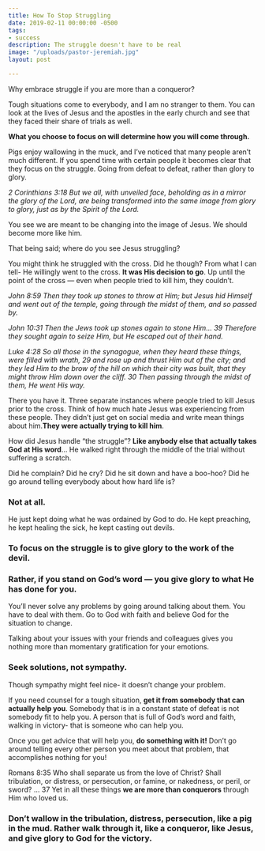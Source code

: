 ```yaml
---
title: How To Stop Struggling
date: 2019-02-11 00:00:00 -0500
tags:
- success
description: The struggle doesn't have to be real
image: "/uploads/pastor-jeremiah.jpg"
layout: post

---
```

Why embrace struggle if you are more than a conqueror?

Tough situations come to everybody, and I am no stranger to them. You can look at the lives of Jesus and the apostles in the early church and see that they faced their share of trials as well.

**What you choose to focus on will determine how you will come through.**

Pigs enjoy wallowing in the muck, and I’ve noticed that many people aren’t much different. If you spend time with certain people it becomes clear that they focus on the struggle. Going from defeat to defeat, rather than glory to glory.

_2 Corinthians 3:18 But we all, with unveiled face, beholding as in a mirror the glory of the Lord, are being transformed into the same image from glory to glory, just as by the Spirit of the Lord._

You see we are meant to be changing into the image of Jesus. We should become more like him.

That being said; where do you see Jesus struggling?

You might think he struggled with the cross. Did he though? From what I can tell- He willingly went to the cross. **It was His decision to go**. Up until the point of the cross — even when people tried to kill him, they couldn’t.

_John 8:59 Then they took up stones to throw at Him; but Jesus hid Himself and went out of the temple, going through the midst of them, and so passed by._

_John 10:31 Then the Jews took up stones again to stone Him… 39 Therefore they sought again to seize Him, but He escaped out of their hand._

_Luke 4:28 So all those in the synagogue, when they heard these things, were filled with wrath, 29 and rose up and thrust Him out of the city; and they led Him to the brow of the hill on which their city was built, that they might throw Him down over the cliff. 30 Then passing through the midst of them, He went His way._

There you have it. Three separate instances where people tried to kill Jesus prior to the cross. Think of how much hate Jesus was experiencing from these people. They didn’t just get on social media and write mean things about him.**They were actually trying to kill him**.

How did Jesus handle “the struggle”? **Like anybody else that actually takes God at His word**… He walked right through the middle of the trial without suffering a scratch.

Did he complain? Did he cry? Did he sit down and have a boo-hoo? Did he go around telling everybody about how hard life is?

### Not at all.

He just kept doing what he was ordained by God to do. He kept preaching, he kept healing the sick, he kept casting out devils.

### To focus on the struggle is to give glory to the work of the devil.

### Rather, if you stand on God’s word — you give glory to what He has done for you.

You’ll never solve any problems by going around talking about them. You have to deal with them. Go to God with faith and believe God for the situation to change.

Talking about your issues with your friends and colleagues gives you nothing more than momentary gratification for your emotions.

### Seek solutions, not sympathy.

Though sympathy might feel nice- it doesn’t change your problem.

If you need counsel for a tough situation, **get it from somebody that can actually help you**. Somebody that is in a constant state of defeat is not somebody fit to help you. A person that is full of God’s word and faith, walking in victory- that is someone who can help you.

Once you get advice that will help you, **do something with it!** Don’t go around telling every other person you meet about that problem, that accomplishes nothing for you!

Romans 8:35 Who shall separate us from the love of Christ? Shall tribulation, or distress, or persecution, or famine, or nakedness, or peril, or sword? … 37 Yet in all these things **we are more than conquerors** through Him who loved us.

### Don’t wallow in the tribulation, distress, persecution, like a pig in the mud. Rather walk through it, like a conqueror, like Jesus, and give glory to God for the victory.